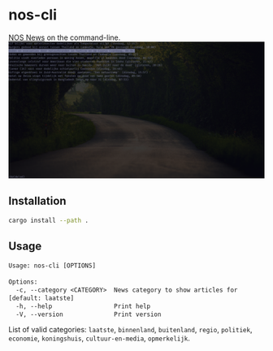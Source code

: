 # nos-cli
[NOS News](https://nos.nl) on the command-line.
![nos-cli demo](images/demo.png)

## Installation
```bash
cargo install --path .
```

## Usage
```
Usage: nos-cli [OPTIONS]

Options:
  -c, --category <CATEGORY>  News category to show articles for [default: laatste]
  -h, --help                 Print help
  -V, --version              Print version
```
List of valid categories: `laatste`, `binnenland`, `buitenland`, `regio`, `politiek`, `economie`, `koningshuis`, `cultuur-en-media`, `opmerkelijk`.
